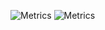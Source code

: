 ![Metrics](https://metrics.lecoq.io/oxicode)
![Metrics](https://metrics.lecoq.io/oxicode?template=classic&followup=1&isocalendar=1&stars=1&languages=1&isocalendar.duration=full-year&stars.limit=4&config.timezone=America%2FLima)
